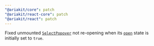 ```yaml
---
"@ariakit/core": patch
"@ariakit/react-core": patch
"@ariakit/react": patch
---
```


Fixed unmounted [`SelectPopover`](https://ariakit.org/reference/select-popover) not re-opening when its [`open`](https://ariakit.org/reference/select-provider#open) state is initially set to `true`.
